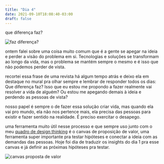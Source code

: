 ```yaml
---
title: "Dia 4"
date: 2021-09-10T18:08:40-03:00
draft: false
---
```


que diferença faz?

![faz diferença?](/img/diferenca.jpeg)

ontem falei sobre uma coisa muito comum que é a gente se apegar na ideia e perder a visão do problema em si. Tecnologias e soluções se transformam ao longo da vida, mas o problema se mantém sempre o mesmo e é isso que não podemos perder de vista. 

recortei essa frase de uma revista há algum tempo atrás e deixo ela em destaque no mural pra olhar sempre e lembrar de responder todos os dias: Que diferença faz? Isso que eu estou me propondo a fazer realmente vai resolver a vida de alguém? Ou estou me apegando demais à ideia e perdendo as pessoas de vista?

nosso papel é sempre o de fazer essa solução criar vida, mas quando ela vai pro mundo, ela não nos pertence mais, ela precisa das pessoas para existir e fazer sentido na realidade. É preciso exercitar o desapego.

uma ferramenta muito útil nesse processo e que sempre uso junto com o meu [quadro de design thinking](https://cem.engajaflix.club/timeline/dia1/) é o canvas de proposição de valor, uma ferramenta super importante pra testar hipóteses e conectar a ideia com as demandas das pessoas. Hoje foi dia de traduzir os insights do dia 1 pra esse canvas e já definir as próximas hipóteses pra testar. 

![canvas proposta de valor](/img/canvas-proposta-de-valor.jpeg)


